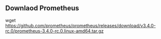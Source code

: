 ## Downlaod Prometheus

wget https://github.com/prometheus/prometheus/releases/download/v3.4.0-rc.0/prometheus-3.4.0-rc.0.linux-amd64.tar.gz
